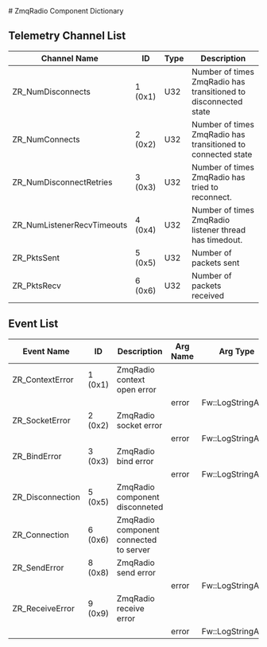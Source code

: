 <title>ZmqRadio Component Dictionary</title>
# ZmqRadio Component Dictionary


## Telemetry Channel List

|Channel Name|ID|Type|Description|
|---|---|---|---|
|ZR_NumDisconnects|1 (0x1)|U32|Number of times ZmqRadio has transitioned to disconnected state|
|ZR_NumConnects|2 (0x2)|U32|Number of times ZmqRadio has transitioned to connected state|
|ZR_NumDisconnectRetries|3 (0x3)|U32|Number of times ZmqRadio has tried to reconnect.|
|ZR_NumListenerRecvTimeouts|4 (0x4)|U32|Number of times ZmqRadio listener thread has timedout.|
|ZR_PktsSent|5 (0x5)|U32|Number of packets sent|
|ZR_PktsRecv|6 (0x6)|U32|Number of packets received|

## Event List

|Event Name|ID|Description|Arg Name|Arg Type|Arg Size|Description
|---|---|---|---|---|---|---|
|ZR_ContextError|1 (0x1)|ZmqRadio context open error| | | | |
| | | |error|Fw::LogStringArg&|80||    
|ZR_SocketError|2 (0x2)|ZmqRadio socket error| | | | |
| | | |error|Fw::LogStringArg&|80||    
|ZR_BindError|3 (0x3)|ZmqRadio bind error| | | | |
| | | |error|Fw::LogStringArg&|80||    
|ZR_Disconnection|5 (0x5)|ZmqRadio component disconneted| | | | |
|ZR_Connection|6 (0x6)|ZmqRadio component connected to server| | | | |
|ZR_SendError|8 (0x8)|ZmqRadio send error| | | | |
| | | |error|Fw::LogStringArg&|80||    
|ZR_ReceiveError|9 (0x9)|ZmqRadio receive error| | | | |
| | | |error|Fw::LogStringArg&|80||    
